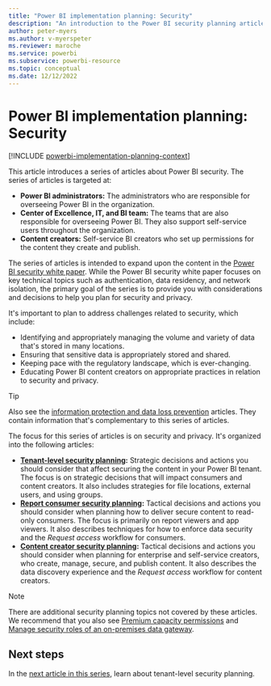 ```yaml
---
title: "Power BI implementation planning: Security"
description: "An introduction to the Power BI security planning articles."
author: peter-myers
ms.author: v-myerspeter
ms.reviewer: maroche
ms.service: powerbi
ms.subservice: powerbi-resource
ms.topic: conceptual
ms.date: 12/12/2022
---
```


# Power BI implementation planning: Security

[!INCLUDE [powerbi-implementation-planning-context](includes/powerbi-implementation-planning-context.md)]

This article introduces a series of articles about Power BI security. The series of articles is targeted at:

- **Power BI administrators:** The administrators who are responsible for overseeing Power BI in the organization.
- **Center of Excellence, IT, and BI team:** The teams that are also responsible for overseeing Power BI. They also support self-service users throughout the organization.
- **Content creators:** Self-service BI creators who set up permissions for the content they create and publish.

The series of articles is intended to expand upon the content in the [Power BI security white paper](whitepaper-powerbi-security.md). While the Power BI security white paper focuses on key technical topics such as authentication, data residency, and network isolation, the primary goal of the series is to provide you with considerations and decisions to help you plan for security and privacy.

It's important to plan to address challenges related to security, which include:

- Identifying and appropriately managing the volume and variety of data that's stored in many locations.
- Ensuring that sensitive data is appropriately stored and shared.
- Keeping pace with the regulatory landscape, which is ever-changing.
- Educating Power BI content creators on appropriate practices in relation to security and privacy.

> [!TIP]
> Also see the [information protection and data loss prevention](powerbi-implementation-planning-info-protection-data-loss-prevention-overview.md) articles. They contain information that's complementary to this series of articles.

The focus for this series of articles is on security and privacy. It's organized into the following articles:

- **[Tenant-level security planning](powerbi-implementation-planning-security-tenant-level-planning.md):** Strategic decisions and actions you should consider that affect securing the content in your Power BI tenant. The focus is on strategic decisions that will impact consumers and content creators. It also includes strategies for file locations, external users, and using groups.
- **[Report consumer security planning](powerbi-implementation-planning-security-report-consumer-planning.md):** Tactical decisions and actions you should consider when planning how to deliver secure content to read-only consumers. The focus is primarily on report viewers and app viewers. It also describes techniques for how to enforce data security and the *Request access* workflow for consumers.
- **[Content creator security planning](powerbi-implementation-planning-security-content-creator-planning.md):** Tactical decisions and actions you should consider when planning for enterprise and self-service creators, who create, manage, secure, and publish content. It also describes the data discovery experience and the *Request access* workflow for content creators.

> [!NOTE]
> There are additional security planning topics not covered by these articles. We recommend that you also see [Premium capacity permissions](/power-bi/enterprise/service-admin-premium-manage#manage-user-permissions) and [Manage security roles of an on-premises data gateway](/data-integration/gateway/manage-security-roles).

## Next steps

In the [next article in this series](powerbi-implementation-planning-security-tenant-level-planning.md), learn about tenant-level security planning.
